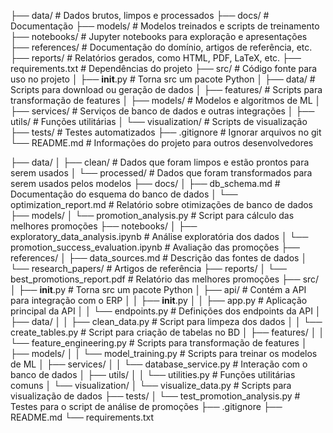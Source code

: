├── data/                  # Dados brutos, limpos e processados
├── docs/                  # Documentação
├── models/                # Modelos treinados e scripts de treinamento
├── notebooks/             # Jupyter notebooks para exploração e apresentações
├── references/            # Documentação do domínio, artigos de referência, etc.
├── reports/               # Relatórios gerados, como HTML, PDF, LaTeX, etc.
├── requirements.txt       # Dependências do projeto
├── src/                   # Código fonte para uso no projeto
│   ├── __init__.py        # Torna src um pacote Python
│   ├── data/              # Scripts para download ou geração de dados
│   ├── features/          # Scripts para transformação de features
│   ├── models/            # Modelos e algoritmos de ML
│   ├── services/          # Serviços de banco de dados e outras integrações
│   ├── utils/             # Funções utilitárias
│   └── visualization/     # Scripts de visualização
├── tests/                 # Testes automatizados
├── .gitignore             # Ignorar arquivos no git
└── README.md              # Informações do projeto para outros desenvolvedores

├── data/
│   ├── clean/              # Dados que foram limpos e estão prontos para serem usados
│   └── processed/          # Dados que foram transformados para serem usados pelos modelos
├── docs/
│   ├── db_schema.md        # Documentação do esquema do banco de dados
│   └── optimization_report.md  # Relatório sobre otimizações de banco de dados
├── models/
│   └── promotion_analysis.py  # Script para cálculo das melhores promoções
├── notebooks/
│   ├── exploratory_data_analysis.ipynb  # Análise exploratória dos dados
│   └── promotion_success_evaluation.ipynb  # Avaliação das promoções
├── references/
│   ├── data_sources.md     # Descrição das fontes de dados
│   └── research_papers/    # Artigos de referência
├── reports/
│   └── best_promotions_report.pdf  # Relatório das melhores promoções
├── src/
│   ├── __init__.py         # Torna src um pacote Python
│   ├── api/                # Contém a API para integração com o ERP
│   │   ├── __init__.py
│   │   ├── app.py          # Aplicação principal da API
│   │   └── endpoints.py    # Definições dos endpoints da API
│   ├── data/
│   │   ├── clean_data.py   # Script para limpeza dos dados
│   │   └── create_tables.py  # Script para criação de tabelas no BD
│   ├── features/
│   │   └── feature_engineering.py  # Scripts para transformação de features
│   ├── models/
│   │   └── model_training.py  # Scripts para treinar os modelos de ML
│   ├── services/
│   │   └── database_service.py  # Interação com o banco de dados
│   ├── utils/
│   │   └── utilities.py    # Funções utilitárias comuns
│   └── visualization/
│       └── visualize_data.py  # Scripts para visualização de dados
├── tests/
│   └── test_promotion_analysis.py  # Testes para o script de análise de promoções
├── .gitignore
├── README.md
└── requirements.txt